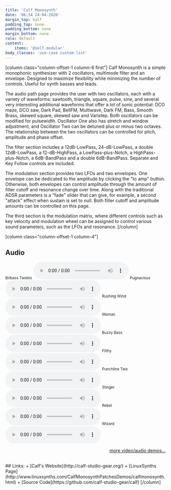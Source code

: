 ```yaml
---
title: 'Calf Monosynth'
date: '06:34 24-04-2020'
margin_top: half
padding_top: none
padding_bottom: none
margin_bottom: none
role: default
content:
    items: '@self.modular'
body_classes: 'use-case custom-list'
---
```

[column class="column-offset-1 column-6 first"]
Calf Monosynth is a simple monophonic synthesizer with 2 oscillators, multimode filter and an envelope. Designed to maximize flexibility while minimizing the number of controls. Useful for synth basses and leads. 

The audio path page provides the user with two oscillators, each with a variety of waveforms: sawtooth, triangle, square, pulse, sine, and several very interesting additional waveforms that offer a lot of sonic potential: DCO maze, DCO saw, Dark Pad, BellFM, Multiwave, Dark FM, Bass, Smooth Brass, skewed square, skewed saw and Varistep. Both oscillators can be modified for pulsewidth. Oscillator One also has stretch and window adjustment, and Oscillator Two can be detuned plus or minus two octaves. The relationship between the two oscillators can be controlled for pitch, amplitude and phase offset.

The filter section includes a 12dB-LowPass, 24-dB-LowPass, a double 12dB-LowPass, a 12-dB-HighPass, a LowPass-plus-Notch, a HighPass-plus-Notch, a 6dB-BandPass and a double 6dB-BandPass. Separate and Key Follow controls are included.

The modulation section provides two LFOs and two envelopes. One envelope can be dedicated to the amplitude by clicking the "to amp" button. Otherwise, both envelopes can control amplitude through the amount of filter cutoff and resonance change over time. Along with the traditional ADSR parameters is a "fade" slider that can give, for example, a second "attack" effect when sustain is set to null. Both filter cutoff and amplitude amounts can be controlled on this page.

The third section is the modulation matrix, where different controls such as key velocity and modulation wheel can be assigned to control various sound parameters, such as the LFOs and resonance.
[/column]

[column class="column-offset-1 column-4"]
## Audio
<small>Bribass Twobis</small>
![bribasstwobis.ogg](bribasstwobis.ogg)
<small>Pugnacious</small>
![pugnacious.ogg](pugnacious.ogg)
<small>Rushing Wind</small>
![rushingwind.ogg](rushingwind.ogg)
<small>Woman</small>
![woman.ogg](woman.ogg)
<small>Buzzy Bass</small>
![buzzybass.ogg](buzzybass.ogg)
<small>Filthy</small>
![filthy.ogg](filthy.ogg)
<small>Punchline Two</small>
![punchlinetwo.ogg](punchlinetwo.ogg)
<small>Stinger</small>
![stinger.ogg](stinger.ogg)
<small>Rebel</small>
![rebel.ogg](rebel.ogg)
<small>Wizard</small>
![wizard.ogg](wizard.ogg)
<br>
<p align="right">
 <a href="https://wiki.zynthian.org/index.php/Zynthian_Sound_Demos" target="_blank">more video/audio demos...</a>
</p>
<br>
## Links:
+ [Calf's Website](http://calf-studio-gear.org/)
+ [LinuxSynths Page](http://www.linuxsynths.com/CalfMonosynthPatchesDemos/calfmonosynth.html)
+ [Source Code](https://github.com/calf-studio-gear/calf)
[/column]

